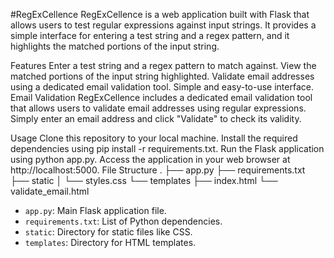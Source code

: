 #RegExCellence
RegExCellence is a web application built with Flask that allows users to test regular expressions against input strings. It provides a simple interface for entering a test string and a regex pattern, and it highlights the matched portions of the input string.

Features
Enter a test string and a regex pattern to match against.
View the matched portions of the input string highlighted.
Validate email addresses using a dedicated email validation tool.
Simple and easy-to-use interface.
Email Validation
RegExCellence includes a dedicated email validation tool that allows users to validate email addresses using regular expressions. Simply enter an email address and click "Validate" to check its validity.

Usage
Clone this repository to your local machine.
Install the required dependencies using pip install -r requirements.txt.
Run the Flask application using python app.py.
Access the application in your web browser at http://localhost:5000.
File Structure
.
├── app.py
├── requirements.txt
├── static
│   └── styles.css
└── templates
    ├── index.html
    └── validate_email.html

- `app.py`: Main Flask application file.
- `requirements.txt`: List of Python dependencies.
- `static`: Directory for static files like CSS.
- `templates`: Directory for HTML templates.
